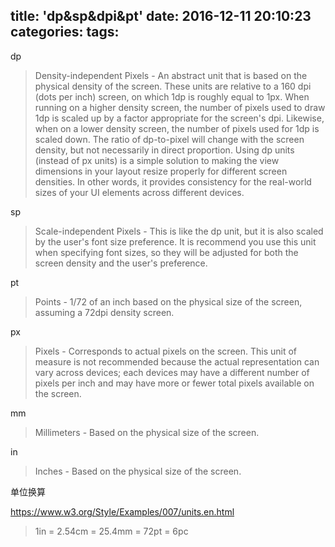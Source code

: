 title: 'dp&sp&dpi&pt'
date: 2016-12-11 20:10:23
categories:
tags:
---

dp

>	Density-independent Pixels - An abstract unit that is based on the physical density of the screen. These units are relative to a 160 dpi (dots per inch) screen, on which 1dp is roughly equal to 1px. When running on a higher density screen, the number of pixels used to draw 1dp is scaled up by a factor appropriate for the screen's dpi. Likewise, when on a lower density screen, the number of pixels used for 1dp is scaled down. The ratio of dp-to-pixel will change with the screen density, but not necessarily in direct proportion. Using dp units (instead of px units) is a simple solution to making the view dimensions in your layout resize properly for different screen densities. In other words, it provides consistency for the real-world sizes of your UI elements across different devices.

sp
>	Scale-independent Pixels - This is like the dp unit, but it is also scaled by the user's font size preference. It is recommend you use this unit when specifying font sizes, so they will be adjusted for both the screen density and the user's preference.

pt
>	Points - 1/72 of an inch based on the physical size of the screen, assuming a 72dpi density screen.

px
>	Pixels - Corresponds to actual pixels on the screen. This unit of measure is not recommended because the actual representation can vary across devices; each devices may have a different number of pixels per inch and may have more or fewer total pixels available on the screen.

mm
>	Millimeters - Based on the physical size of the screen.

in
>	Inches - Based on the physical size of the screen.

单位换算

https://www.w3.org/Style/Examples/007/units.en.html

>1in = 2.54cm = 25.4mm = 72pt = 6pc
